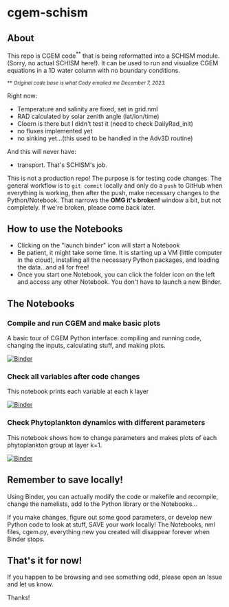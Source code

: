 # cgem-schism

## About

This repo is CGEM code<sup>**</sup> that is being reformatted into a SCHISM module.  (Sorry, no actual SCHISM here!).
It can be used to run and visualize CGEM equations in a 1D water column with no boundary conditions.

<sup> ** *Original code base is what Cody emailed me December 7, 2023.*</sup>

Right now:
- Temperature and salinity are fixed, set in grid.nml
- RAD calculated by solar zenith angle (lat/lon/time)
- Cloern is there but I didn't test it (need to check DailyRad_init)
- no fluxes implemented yet
- no sinking yet...(this used to be handled in the Adv3D routine)

And this will never have:
- transport.  That's SCHISM's job.

This is not a production repo!  The purpose is for testing code changes.  The general workflow is to `git commit` locally and only do a `push` to GitHub when everything is working, then after the push, make necessary changes to the Python/Notebook.  That narrows the **OMG it's broken!** window a bit, but not completely.  If we're broken, please come back later. 

## How to use the Notebooks
- Clicking on the "launch binder" icon will start a Notebook
- Be patient, it might take some time.  It is starting up a VM (little computer in the cloud), installing all the necessary Python packages, and loading the data...and all for free!
- Once you start one Notebook, you can click the folder icon on the left and access any other Notebook.  You don't have to launch a new Binder.  

## The Notebooks

### Compile and run CGEM and make basic plots
A basic tour of CGEM Python interface: compiling and running code, changing the inputs, calculating stuff, and making plots.

[![Binder](https://mybinder.org/badge_logo.svg)](https://mybinder.org/v2/gh/lisalenorelowe/cgem-schism.git/HEAD?labpath=cgem.ipynb)

### Check all variables after code changes
This notebook prints each variable at each k layer

[![Binder](https://mybinder.org/badge_logo.svg)](https://mybinder.org/v2/gh/lisalenorelowe/cgem-schism.git/HEAD?labpath=cgem_check.ipynb)

### Check Phytoplankton dynamics with different parameters
This notebook shows how to change parameters and makes plots of each phytoplankton group at layer k=1.

[![Binder](https://mybinder.org/badge_logo.svg)](https://mybinder.org/v2/gh/lisalenorelowe/cgem-schism.git/HEAD?labpath=cgem_A6.ipynb)

## Remember to save locally!
Using Binder, you can actually modify the code or makefile and recompile, change the namelists, add to the Python library or the Notebooks...

If you make changes, figure out some good parameters, or develop new Python code to look at stuff, SAVE your work locally! The Notebooks, nml files, cgem.py, everything new you created will disappear forever when Binder stops.

## That's it for now!
If you happen to be browsing and see something odd, please open an Issue and let us know.  

Thanks!
